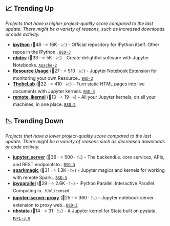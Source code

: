 ## 📈 Trending Up

_Projects that have a higher project-quality score compared to the last update. There might be a variety of reasons, such as increased downloads or code activity._

- <b><a href="https://github.com/ipython/ipython">ipython</a></b> (🥇48 ·  ⭐ 16K · 📈) - Official repository for IPython itself. Other repos in the IPython.. <code><a href="http://bit.ly/3aKzpTv">BSD-3</a></code>
- <b><a href="https://github.com/AnswerDotAI/nbdev">nbdev</a></b> (🥇33 ·  ⭐ 5K · 📈) - Create delightful software with Jupyter Notebooks. <code><a href="http://bit.ly/3nYMfla">Apache-2</a></code>
- <b><a href="https://github.com/jupyter-server/jupyter-resource-usage">Resource Usage</a></b> (🥈27 ·  ⭐ 510 · 📈) - Jupyter Notebook Extension for monitoring your own Resource.. <code><a href="http://bit.ly/3rqEWVr">BSD-2</a></code>
- <b><a href="https://github.com/jupyter-book/thebe">ThebeLab</a></b> (🥉22 ·  ⭐ 410 · 📈) - Turn static HTML pages into live documents with Jupyter kernels. <code><a href="http://bit.ly/3aKzpTv">BSD-3</a></code>
- <b><a href="https://github.com/tdaff/remote_ikernel">remote_ikernel</a></b> (🥉13 ·  ⭐ 19 · 💀) - All your Jupyter kernels, on all your machines, in one place. <code><a href="http://bit.ly/3rqEWVr">BSD-2</a></code>

## 📉 Trending Down

_Projects that have a lower project-quality score compared to the last update. There might be a variety of reasons such as decreased downloads or code activity._

- <b><a href="https://github.com/jupyter-server/jupyter_server">jupyter_server</a></b> (🥉36 ·  ⭐ 500 · 📉) - The backendi.e. core services, APIs, and REST endpointsto.. <code><a href="http://bit.ly/3aKzpTv">BSD-3</a></code>
- <b><a href="https://github.com/jupyter-incubator/sparkmagic">sparkmagic</a></b> (🥇31 ·  ⭐ 1.3K · 📉) - Jupyter magics and kernels for working with remote Spark.. <code><a href="http://bit.ly/3aKzpTv">BSD-3</a></code>
- <b><a href="https://github.com/ipython/ipyparallel">ipyparallel</a></b> (🥈29 ·  ⭐ 2.6K · 📉) - IPython Parallel: Interactive Parallel Computing in.. <code>❗Unlicensed</code>
- <b><a href="https://github.com/jupyterhub/jupyter-server-proxy">jupyter-server-proxy</a></b> (🥈25 ·  ⭐ 360 · 📉) - Jupyter notebook server extension to proxy web.. <code><a href="http://bit.ly/3aKzpTv">BSD-3</a></code>
- <b><a href="https://github.com/hugetim/nbstata">nbstata</a></b> (🥉14 ·  ⭐ 31 · 📉) - A Jupyter kernel for Stata built on pystata. <code><a href="http://bit.ly/2M0xdwT">❗️GPL-3.0</a></code>

